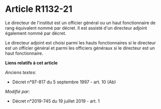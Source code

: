 # Article R1132-21

Le directeur de l'institut est un officier général ou un haut fonctionnaire de rang équivalent nommé par décret. Il est
assisté d'un directeur adjoint également nommé par décret.

Le directeur adjoint est choisi parmi les hauts fonctionnaires si le directeur est un officier général et parmi les officiers
généraux si le directeur est un haut fonctionnaire.

**Liens relatifs à cet article**

_Anciens textes_:

  - Décret n°97-817 du 5 septembre 1997 - art. 10 (Ab)

_Modifié par_:

  - Décret n°2019-745 du 19 juillet 2019 - art. 1
